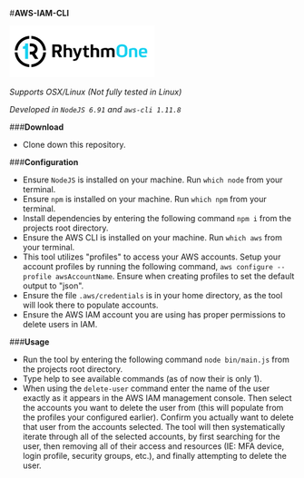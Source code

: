 #**AWS-IAM-CLI**

![RhythmOne Logo](./resources/rhythmone-logo.png)

*Supports OSX/Linux (Not fully tested in Linux)*

*Developed in `NodeJS 6.91` and `aws-cli 1.11.8`*

###**Download**
- Clone down this repository.

###**Configuration**
- Ensure `NodeJS` is installed on your machine. Run `which node` from your terminal.
- Ensure `npm` is installed on your machine. Run `which npm` from your terminal.
- Install dependencies by entering the following command `npm i` from the projects root directory.
- Ensure the AWS CLI is installed on your machine. Run `which aws` from your terminal.
- This tool utilizes "profiles" to access your AWS accounts. Setup your account profiles by running the following command, `aws configure --profile awsAccountName`. Ensure when creating profiles to set the default output to "json".
- Ensure the file `.aws/credentials` is in your home directory, as the tool will look there to populate accounts.
- Ensure the AWS IAM account you are using has proper permissions to delete users in IAM.


###**Usage**
- Run the tool by entering the following command `node bin/main.js` from the projects root directory.
- Type help to see available commands (as of now their is only 1).
- When using the `delete-user` command enter the name of the user exactly as it appears in the AWS IAM management console. Then select the accounts you want to delete the user from (this will populate from the profiles your configured earlier). Confirm you actually want to delete that user from the accounts selected. The tool will then systematically iterate through all of the selected accounts, by first searching for the user, then removing all of their access and resources (IE: MFA device, login profile, security groups, etc.), and finally attempting to delete the user.
